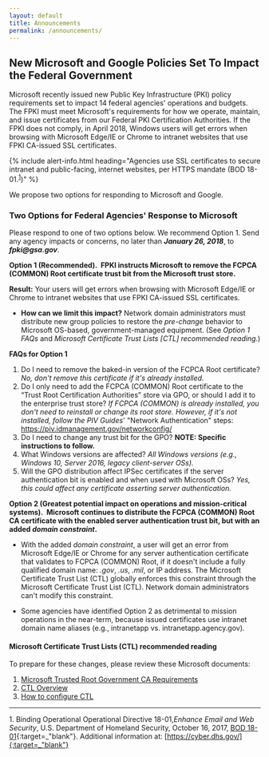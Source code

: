```yaml
---
layout: default
title: Announcements
permalink: /announcements/
---
```


## New Microsoft and Google Policies Set To Impact the Federal Government
<!--New requirements don't say anything about Google.-->
Microsoft recently issued new Public Key Infrastructure (PKI) policy requirements set to impact 14 federal agencies' operations and budgets.<!--Missions also?--> The FPKI must meet Microsoft's requirements for how we operate, maintain, and issue certificates from our Federal PKI Certification Authorities. If the FPKI does not comply, in April 2018, Windows users will get errors when browsing with Microsoft Edge/IE or Chrome to intranet websites that use FPKI CA-issued SSL certificates.

{% include alert-info.html heading="Agencies use SSL certificates to secure intranet and public-facing, internet websites, per HTTPS mandate (BOD 18-01.<sup>[1](#1)</sup>)" %} 

We propose two options for responding to Microsoft and Google. 

### Two Options for Federal Agencies' Response to Microsoft
<!--This information doesn't say anything about responding to Google.-->
Please respond to one of two options below. We recommend Option 1. Send any agency impacts or concerns, no later than **_January 26, 2018_**, to **_fpki@gsa.gov_**. 

**Option 1 (Recommended).&nbsp;&nbsp;FPKI instructs Microsoft to remove the FCPCA (COMMON) Root certificate trust bit from the Microsoft trust store.**

**Result:** Your users will get errors when browsing with Microsoft Edge/IE or Chrome to intranet<!--internet also?--> websites that use FPKI CA-issued SSL certificates.

* **How can we limit this impact?** Network domain administrators must distribute new group policies to restore the _pre-change_ behavior to Microsoft OS-based, government-managed equipment. (See _Option 1 FAQs_ and _Microsoft Certificate Trust Lists [CTL] recommended reading_.) 

**FAQs for Option 1**

1. Do I need to remove the baked-in version of the FCPCA Root certificate?  _No, don't remove this certificate if it's already installed._
2. Do I only need to add the FCPCA (COMMON) Root certificate to the “Trust Root Certification Authorities” store via GPO, or should I add it to the enterprise trust store?  _If FCPCA (COMMON) is already installed, you don't need to reinstall or change its root store. However, if it's not installed, follow the PIV Guides_' "Network Authentication" steps: <https://piv.idmanagement.gov/networkconfig/>
3. Do I need to change any trust bit for the GPO? **NOTE: Specific instructions to follow.**<!--Will these be added?-->
4. What Windows versions are affected? _All Windows versions (e.g., Windows 10, Server 2016, legacy client-server OSs)._
5. Will the GPO distribution affect IPSec certificates if the server authentication bit is enabled and when used with Microsoft OSs? _Yes, this could affect any certificate asserting server authentication._<!--Correct interpretation? What does engineer do if there is a problem?-->

**Option 2 (Greatest potential impact on operations and mission-critical systems).&nbsp;&nbsp;Microsoft continues to distribute the FCPCA (COMMON) Root CA certificate with the enabled server authentication trust bit, but with an added _domain constraint_.**

* With the added _domain constraint_, a user will get an error from Microsoft Edge/IE or Chrome for any server authentication certificate that validates to FCPCA (COMMON) Root, if it doesn't include a fully qualified domain name: _.gov_, _.us_, _.mil_, or IP address. The Microsoft Certificate Trust List (CTL) globally enforces this constraint through the Microsoft Certificate Trust List (CTL). Network domain administrators can't modify this constraint. 

* Some agencies have identified Option 2 as detrimental to mission operations in the near-term, because issued certificates use intranet domain name aliases (e.g., intranetapp vs. intranetapp.agency.gov).

#### Microsoft Certificate Trust Lists (CTL) recommended reading

To prepare for these changes, please review these Microsoft documents:
1. [Microsoft Trusted Root Government CA Requirements](https://social.technet.microsoft.com/wiki/contents/articles/31635.microsoft-trusted-root-certificate-program-audit-requirements.aspx#Government_CA_Requirements)
2. [CTL Overview](https://msdn.microsoft.com/en-us/library/windows/desktop/aa376545(v=vs.85).aspx)
2. [How to configure CTL](https://technet.microsoft.com/en-us/library/dn265983.aspx)

-------
<a name="1">1</a>. Binding Operational Operational Directive 18-01,_Enhance Email and Web Security_, U.S. Department of Homeland Security, October 16, 2017, [BOD 18-01](https://cyber.dhs.gov/assets/report/bod-18-01.pdf){:target=_"blank"}. Additional information at: [https://cyber.dhs.gov/]{:target=_"blank"}<br>






